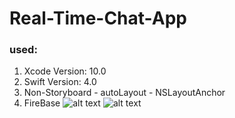 # Real-Time-Chat-App
### used:
1. Xcode Version: 10.0
1. Swift Version: 4.0
1. Non-Storyboard - autoLayout - NSLayoutAnchor
1. FireBase
![alt text](http://betastore.carloudy.com/media/documents/0gwp68ql/realTimeChat1.png)
![alt text](http://betastore.carloudy.com/media/documents/0gwp68ql/realTimeChat2.png)

